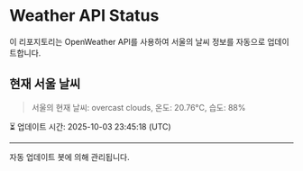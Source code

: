 
# Weather API Status

이 리포지토리는 OpenWeather API를 사용하여 서울의 날씨 정보를 자동으로 업데이트합니다.

## 현재 서울 날씨
> 서울의 현재 날씨: overcast clouds, 온도: 20.76°C, 습도: 88%

⏳ 업데이트 시간: 2025-10-03 23:45:18 (UTC)

---
자동 업데이트 봇에 의해 관리됩니다.
